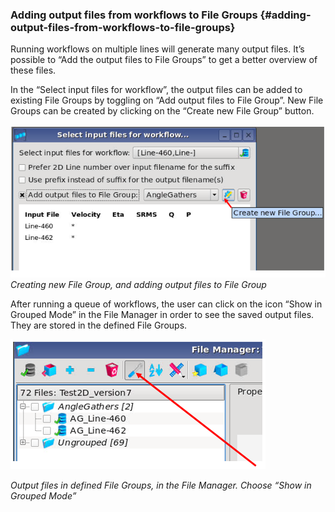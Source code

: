 ### Adding output files from workflows to File Groups {#adding-output-files-from-workflows-to-file-groups}

Running workflows on multiple lines will generate many output files. It’s possible to “Add the output files to File Groups” to get a better overview of these files.

In the “Select input files for workflow”, the output files can be added to existing File Groups by toggling on “Add output files to File Group”. New File Groups can be created by clicking on the “Create new File Group” button.

![](/assets/053_Workflow.png)  
_Creating new File Group, and adding output files to File Group_

After running a queue of workflows, the user can click on the icon “Show in Grouped Mode” in the File Manager in order to see the saved output files. They are stored in the defined File Groups.

![](/assets/054_Workflow.png)

_Output files in defined File Groups, in the File Manager. Choose “Show in Grouped Mode”_


